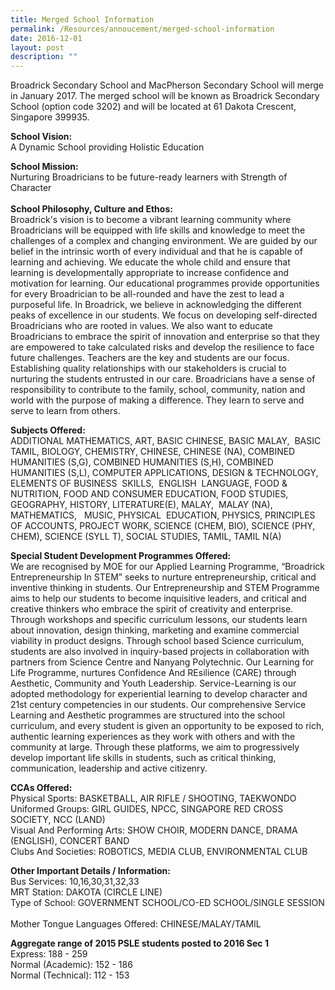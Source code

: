 ```yaml
---
title: Merged School Information
permalink: /Resources/annoucement/merged-school-information
date: 2016-12-01
layout: post
description: ""
---
```


Broadrick Secondary School and MacPherson Secondary School will merge in January 2017. The merged school will be known as Broadrick Secondary School (option code 3202) and will be located at 61 Dakota Crescent, Singapore 399935.   

**School Vision:** <br>
A Dynamic School providing Holistic Education 

**School Mission:** <br>
Nurturing Broadricians to be future-ready learners with Strength of Character       
   
**School Philosophy, Culture and Ethos:** <br>
Broadrick's vision is to become a vibrant learning community where Broadricians will be equipped with life skills and knowledge to meet the challenges of a complex and changing environment. We are guided by our belief in the intrinsic worth of every individual and that he is capable of learning and achieving. We educate the whole child and ensure that learning is developmentally appropriate to increase confidence and motivation for learning. Our educational programmes provide opportunities for every Broadrician to be all-rounded and have the zest to lead a purposeful life. In Broadrick, we believe in acknowledging the different peaks of excellence in our students. We focus on developing self-directed Broadricians who are rooted in values. We also want to educate Broadricians to embrace the spirit of innovation and enterprise so that they are empowered to take calculated risks and develop the resilience to face future challenges. Teachers are the key and students are our focus. Establishing quality relationships with our stakeholders is crucial to nurturing the students entrusted in our care. Broadricians have a sense of responsibility to contribute to the family, school, community, nation and world with the purpose of making a difference. They learn to serve and serve to learn from others.   

**Subjects Offered:** <br>
ADDITIONAL MATHEMATICS, ART, BASIC CHINESE, BASIC MALAY,  BASIC TAMIL, BIOLOGY, CHEMISTRY, CHINESE, CHINESE (NA), COMBINED HUMANITIES (S,G), COMBINED HUMANITIES (S,H), COMBINED  HUMANITIES (S,L), COMPUTER APPLICATIONS, DESIGN & TECHNOLOGY, ELEMENTS OF BUSINESS  SKILLS,  ENGLISH  LANGUAGE, FOOD & NUTRITION, FOOD AND CONSUMER EDUCATION, FOOD STUDIES, GEOGRAPHY, HISTORY, LITERATURE(E), MALAY,  MALAY (NA), MATHEMATICS,   MUSIC, PHYSICAL  EDUCATION, PHYSICS, PRINCIPLES OF ACCOUNTS, PROJECT WORK, SCIENCE (CHEM, BIO), SCIENCE (PHY, CHEM), SCIENCE (SYLL T), SOCIAL STUDIES, TAMIL, TAMIL N(A)   

  

**Special Student Development Programmes Offered:** <br>
We are recognised by MOE for our Applied Learning Programme, “Broadrick Entrepreneurship In STEM” seeks to nurture entrepreneurship, critical and inventive thinking in students. Our Entrepreneurship and STEM Programme aims to help our students to become inquisitive leaders, and critical and creative thinkers who embrace the spirit of creativity and enterprise. Through workshops and specific curriculum lessons, our students learn about innovation, design thinking, marketing and examine commercial viability in product designs. Through school based Science curriculum, students are also involved in inquiry-based projects in collaboration with partners from Science Centre and Nanyang Polytechnic. Our Learning for Life Programme, nurtures Confidence And REsilience (CARE) through Aesthetic, Community and Youth Leadership. Service-Learning is our adopted methodology for experiential learning to develop character and 21st century competencies in our students. Our comprehensive Service Learning and Aesthetic programmes are structured into the school curriculum, and every student is given an opportunity to be exposed to rich, authentic learning experiences as they work with others and with the community at large. Through these platforms, we aim to progressively develop important life skills in students, such as critical thinking, communication, leadership and active citizenry. 

**CCAs Offered:**     
Physical Sports: BASKETBALL, AIR RIFLE / SHOOTING, TAEKWONDO <br>
Uniformed Groups: GIRL GUIDES, NPCC, SINGAPORE RED CROSS SOCIETY, NCC (LAND) <br>
Visual And Performing Arts: SHOW CHOIR, MODERN DANCE, DRAMA (ENGLISH), CONCERT BAND <br>
Clubs And Societies: ROBOTICS, MEDIA CLUB, ENVIRONMENTAL CLUB 

**Other Important Details / Information:**       
Bus Services: 10,16,30,31,32,33       
MRT Station: DAKOTA (CIRCLE LINE)      
Type of School: GOVERNMENT SCHOOL/CO-ED SCHOOL/SINGLE SESSION       
Mother Tongue Languages Offered: CHINESE/MALAY/TAMIL 
  
**Aggregate range of 2015 PSLE students posted to 2016 Sec 1** <br> Express: 188 - 259 <br>
Normal (Academic): 152 - 186 <br>
Normal (Technical): 112 - 153